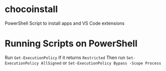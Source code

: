 # chocoinstall
PowerShell Script to install apps and VS Code extensions 
# Running Scripts on PowerShell
Run `Get-ExecutionPolicy`
If it returns `Restricted` 
Then run 
`Set-ExecutionPolicy AllSigned`
or 
`Set-ExecutionPolicy Bypass -Scope Process`

